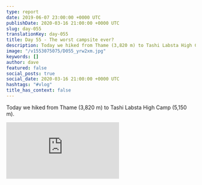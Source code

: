 ```yaml
---
type: report
date: 2019-06-07 23:00:00 +0000 UTC
publishDate: 2020-03-16 21:00:00 +0000 UTC
slug: day-055
translationKey: day-055
title: Day 55 - The worst campsite ever?
description: Today we hiked from Thame (3,820 m) to Tashi Labsta High Camp (5,150 m).
image: "/v1553075075/D055_yrw2xm.jpg"
keywords: []
author: dave
featured: false
social_posts: true
social_date: 2020-03-16 21:00:00 +0000 UTC
hashtags: "#vlog"
title_has_context: false
---
```


Today we hiked from Thame (3,820 m) to Tashi Labsta High Camp (5,150 m).

<iframe class="youtube" src="https://www.youtube.com/embed/4NxdtOzA118" frameborder="0" allow="accelerometer; autoplay; encrypted-media; gyroscope; picture-in-picture" allowfullscreen></iframe>

